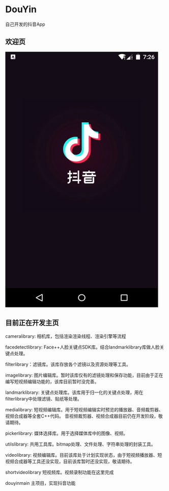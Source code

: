 # DouYin
自己开发的抖音App
## 欢迎页
<img src="https://github.com/BruceAnda/DouYin/blob/master/screenshot/splash.png" width="480" height="800" alt="抖音闪屏页"/><br/>
## 目前正在开发主页
cameralibrary: 相机库，包括渲染渲染线程、渲染引擎等流程

facedetectlibrary: Face++人脸关键点SDK库。结合landmarklibrary库做人脸关键点处理。

filterlibrary：滤镜库。该库存放各个滤镜以及资源处理等工具。

imagelibrary: 图片编辑库。暂时该库仅有的滤镜处理和保存功能，目前由于正在编写短视频编辑功能的，该库目前暂时没完善。

landmarklibrary: 关键点处理库。该库用于归一化的关键点处理，用在filterlibrary中处理滤镜、贴纸等处理。

medialibrary: 短视频编辑库。用于短视频编辑实时预览的播放器、音频裁剪器、视频合成器等全套C++代码。 音视频裁剪器、视频合成器目前仍在开发阶段，敬请期待。

pickerlibrary: 媒体选择库。用于选择媒体库中的图像、视频。

utilslibrary: 共用工具库。bitmap处理、文件处理、字符串处理的封装工具。

videolibrary: 视频编辑库。目前该库处于计划实现状态，由于短视频播放器、短视频合成器等工具还没实现，目前该库暂时还没实现，敬请期待。

shortvideolibrary 短视频库。视频录制功能在这里完成

douyinmain 主项目，实现抖音功能
